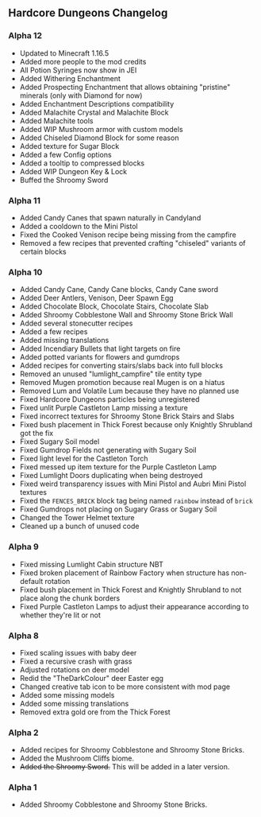 ## Hardcore Dungeons Changelog

### Alpha 12
* Updated to Minecraft 1.16.5
* Added more people to the mod credits
* All Potion Syringes now show in JEI
* Added Withering Enchantment
* Added Prospecting Enchantment that allows obtaining "pristine" minerals (only with Diamond for now)
* Added Enchantment Descriptions compatibility
* Added Malachite Crystal and Malachite Block
* Added Malachite tools
* Added WIP Mushroom armor with custom models
* Added Chiseled Diamond Block for some reason
* Added texture for Sugar Block
* Added a few Config options
* Added a tooltip to compressed blocks
* Added WIP Dungeon Key & Lock
* Buffed the Shroomy Sword

### Alpha 11
* Added Candy Canes that spawn naturally in Candyland
* Added a cooldown to the Mini Pistol
* Fixed the Cooked Venison recipe being missing from the campfire
* Removed a few recipes that prevented crafting "chiseled" variants of certain blocks

### Alpha 10
* Added Candy Cane, Candy Cane blocks, Candy Cane sword
* Added Deer Antlers, Venison, Deer Spawn Egg
* Added Chocolate Block, Chocolate Stairs, Chocolate Slab
* Added Shroomy Cobblestone Wall and Shroomy Stone Brick Wall
* Added several stonecutter recipes
* Added a few recipes
* Added missing translations
* Added Incendiary Bullets that light targets on fire
* Added potted variants for flowers and gumdrops
* Added recipes for converting stairs/slabs back into full blocks
* Removed an unused "lumlight_campfire" tile entity type
* Removed Mugen promotion because real Mugen is on a hiatus
* Removed Lum and Volatile Lum because they have no planned use
* Fixed Hardcore Dungeons particles being unregistered
* Fixed unlit Purple Castleton Lamp missing a texture
* Fixed incorrect textures for Shroomy Stone Brick Stairs and Slabs
* Fixed bush placement in Thick Forest because only Knightly Shrubland got the fix
* Fixed Sugary Soil model
* Fixed Gumdrop Fields not generating with Sugary Soil
* Fixed light level for the Castleton Torch
* Fixed messed up item texture for the Purple Castleton Lamp
* Fixed Lumlight Doors duplicating when being destroyed
* Fixed weird transparency issues with Mini Pistol and Aubri Mini Pistol textures
* Fixed the `FENCES_BRICK` block tag being named `rainbow` instead of `brick`
* Fixed Gumdrops not placing on Sugary Grass or Sugary Soil
* Changed the Tower Helmet texture
* Cleaned up a bunch of unused code

### Alpha 9
* Fixed missing Lumlight Cabin structure NBT
* Fixed broken placement of Rainbow Factory when structure has non-default rotation
* Fixed bush placement in Thick Forest and Knightly Shrubland to not place along the chunk borders
* Fixed Purple Castleton Lamps to adjust their appearance according to whether they're lit or not

### Alpha 8
* Fixed scaling issues with baby deer
* Fixed a recursive crash with grass
* Adjusted rotations on deer model
* Redid the "TheDarkColour" deer Easter egg
* Changed creative tab icon to be more consistent with mod page
* Added some missing models
* Added some missing translations
* Removed extra gold ore from the Thick Forest

### Alpha 2
* Added recipes for Shroomy Cobblestone and Shroomy Stone Bricks.
* Added the Mushroom Cliffs biome.
* ~~Added the Shroomy Sword.~~ This will be added in a later version.

### Alpha 1
* Added Shroomy Cobblestone and Shroomy Stone Bricks.